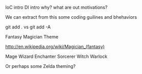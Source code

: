 
IoC intro
DI intro
why?
what are out motivations?

We can extract from this some coding guilines and bhehaviors




git add . vs git add -A


Fantasy Magician Theme

   http://en.wikipedia.org/wiki/Magician_(fantasy)

Mage 
Wizard 
Enchanter
Sorcerer
Witch
Warlock


Or perhaps some Zelda theming?

